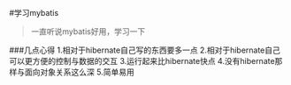 #学习mybatis
>一直听说mybatis好用，学习一下

###几点心得
1.相对于hibernate自己写的东西要多一点
2.相对于hibernate自己可以更方便的控制与数据的交互
3.运行起来比hibernate快点
4.没有hibernate那样与面向对象关系这么深
5.简单易用